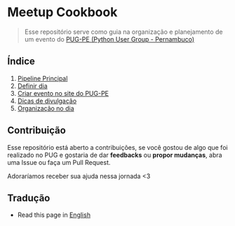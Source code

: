 # Meetup Cookbook

>Esse repositório serve como guia na organização e planejamento de um evento do [PUG-PE (Python User Group - Pernambuco)](http://pycon.pug.pe)

## Índice
 1. [Pipeline Principal](files/portuguese/PIPELINE.md)
 2. [Definir dia](files/portuguese/DEFINIR-DIA.md)
 3. [Criar evento no site do PUG-PE](files/portuguese/EVENTOS-PUG.md)
 4. [Dicas de divulgação](files/portuguese/DIVULGACAO.md)
 5. [Organização no dia](files/portuguese/ORGANIZACAO-DIA.md)

## Contribuição
  Esse repositório está aberto a contribuições, se você gostou de algo que foi realizado no PUG e gostaria de dar **feedbacks** ou **propor mudanças**, abra uma Issue ou faça um Pull Request.

  Adoraríamos receber sua ajuda nessa jornada <3

## Tradução
- Read this page in [English](/README-en.md)